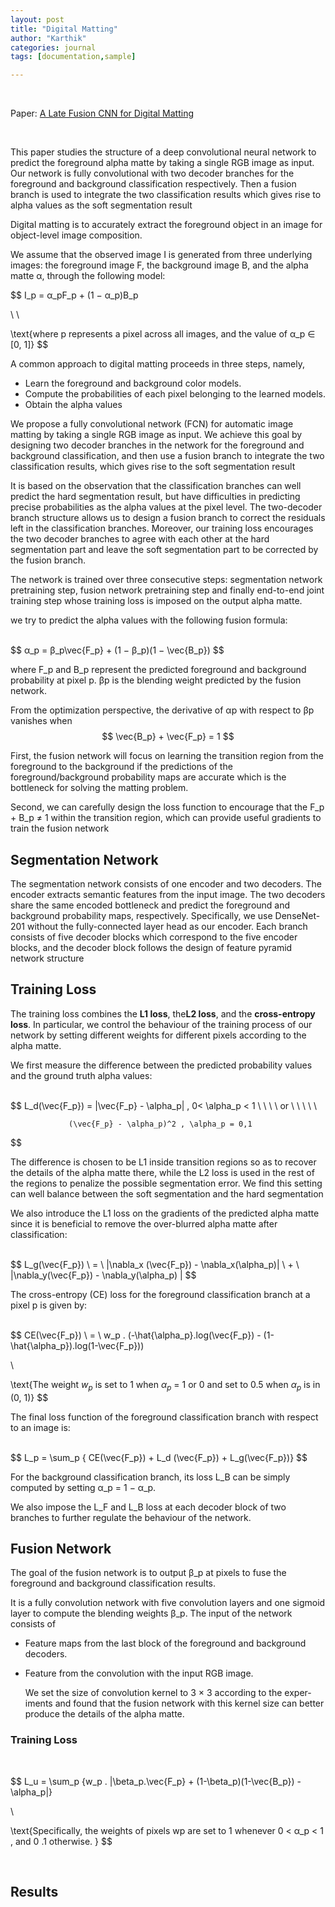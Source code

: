 ```yaml
---
layout: post
title: "Digital Matting"
author: "Karthik"
categories: journal
tags: [documentation,sample]

---
```


<br>

Paper: [A Late Fusion CNN for Digital Matting](http://www.cad.zju.edu.cn/home/weiweixu/wwxu2019.files/3710.pdf)


<br>

This paper studies the structure of a deep convolutional neural network to predict the foreground alpha matte by taking a single RGB image as input. Our network is fully convolutional with two decoder branches for the foreground and background classification respectively. Then a fusion branch is used to integrate the two classification results which gives rise to alpha values as the soft segmentation result



Digital matting is to accurately extract the foreground object in an image for object-level image composition.

<blockquote class="imgur-embed-pub" lang="en" data-id="a/IeG5qUT"  ><a href="//imgur.com/a/IeG5qUT"></a></blockquote><script async src="//s.imgur.com/min/embed.js" charset="utf-8"></script>





We assume that the observed image I is generated from three underlying images: the foreground image F, the background image B, and the alpha matte α, through the following model:
<br>

$$
I_p = α_pF_p + (1 − α_p)B_p

\\
\\

\text{where p represents a pixel across all images, and the value of α_p ∈ [0, 1]}
$$
 



A common approach to digital matting proceeds in three steps, namely, 

- Learn the foreground and background color models. 
- Compute the probabilities of each pixel belonging to the learned models.
- Obtain the alpha values 





We propose a fully convolutional network (FCN) for automatic image matting by taking a single RGB image as input. We achieve this goal by designing two decoder branches in the network for the
foreground and background classification, and then use a fusion branch to integrate the two classification results, which gives rise to the soft segmentation result



It is based on the observation that the classification branches can well predict the hard segmentation result, but have difficulties in predicting precise probabilities as the alpha values at the
pixel level. The two-decoder branch structure allows us to design a fusion branch to correct the residuals left in the classification branches. Moreover, our training loss encourages the two decoder branches to agree with each other at the hard segmentation part and leave the soft segmentation part to be corrected by the fusion branch.



<blockquote class="imgur-embed-pub" lang="en" data-id="a/8sIxGTQ"  ><a href="//imgur.com/a/8sIxGTQ"></a></blockquote><script async src="//s.imgur.com/min/embed.js" charset="utf-8"></script>



The network is trained over three consecutive steps: segmentation network pretraining step, fusion network pretraining step and finally end-to-end joint training step whose training loss is imposed on the output alpha matte.

we try to predict the alpha values with the following fusion formula:

<br>
$$
α_p = β_p\vec{F_p} + (1 − β_p)(1 − \vec{B_p})
$$


where F_p and B_p represent the predicted foreground and background probability at pixel p.  βp is the blending weight predicted by the fusion network.

From the optimization perspective, the derivative of αp with respect to βp vanishes when
<br>
$$
\vec{B_p} + \vec{F_p} = 1
$$


First, the fusion network will focus on learning the transition region from the foreground to the background if the predictions of the foreground/background probability maps are accurate which is the bottleneck for solving the matting problem. 

Second, we can carefully design the loss function to encourage that the F_p + B_p  ≠ 1 within the
transition region, which can provide useful gradients to train the fusion network



## Segmentation Network

The segmentation network consists of one encoder and two decoders. The encoder extracts semantic features from the input image. The two decoders share the same encoded bottleneck and predict the foreground and background probability maps, respectively. Specifically, we use DenseNet-201 without the fully-connected layer head as our encoder. Each branch consists of five decoder blocks which correspond to the five encoder blocks, and the decoder block follows the design of feature pyramid network structure



## Training Loss



<blockquote class="imgur-embed-pub" lang="en" data-id="a/Dt8aZji"  ><a href="//imgur.com/a/Dt8aZji"></a></blockquote><script async src="//s.imgur.com/min/embed.js" charset="utf-8"></script>





The training loss combines the **L1 loss**, the**L2 loss**, and the **cross-entropy loss**. In particular, we control
the behaviour of the training process of our network by setting different weights for different pixels according to the alpha matte.



We first measure the difference between the predicted probability values and the ground truth alpha values:

<br>
$$
L_d(\vec{F_p}) =   |\vec{F_p} - \alpha_p| , 0< \alpha_p < 1  \ \ \ \ or \ \ \ \ \  


                 (\vec{F_p} - \alpha_p)^2 , \alpha_p = 0,1
$$
<br>

The difference is chosen to be L1 inside transition regions so as to recover the details of the alpha matte there, while the L2 loss is used in the rest of the regions to penalize the possible segmentation error. We find this setting can well balance between the soft segmentation and the hard
segmentation

We also introduce the L1 loss on the gradients of the predicted alpha matte since it is beneficial to remove the over-blurred alpha matte after classification:

<br>
$$
L_g(\vec{F_p}) \  =  \ |\nabla_x (\vec{F_p}) - \nabla_x(\alpha_p)| \ + \  |\nabla_y(\vec{F_p}) - \nabla_y(\alpha_p) |
$$
<br>

The cross-entropy (CE) loss for the foreground classification branch at a pixel p is given by:

<br>
$$
CE(\vec{F_p}) \ = \ w_p . (-\hat{\alpha_p}.log(\vec{F_p}) - (1-\hat{\alpha_p}).log(1-\vec{F_p}))

\\

\text{The weight $w_p$ is set to 1 when $α_p$ = 1 or 0 and set to
0.5 when $α_p$ is in (0, 1)}
$$
<br>


The final loss function of the foreground classification branch with respect to an image is:

<br>
$$
L_p = \sum_p { CE(\vec{F_p}) + L_d (\vec{F_p}) + L_g(\vec{F_p})}
$$
<br>


For the background classification branch, its loss L_B can be simply computed by setting α_p = 1 − α_p. 

We also impose the L_F and L_B loss at each decoder block of two branches to further regulate the behaviour of the network.



## Fusion Network

The goal of the fusion network is to output β_p at pixels to fuse the foreground and background classification results.

It is a fully convolution network with five convolution layers and one sigmoid layer to compute the blending weights β_p. The input of the network consists of 

- Feature maps from the last block of the foreground and background decoders. 

- Feature from the convolution with the input RGB image. 

  We set the size of convolution kernel to 3 × 3 according to the exper-
  iments and found that the fusion network with this kernel
  size can better produce the details of the alpha matte.

  

### Training Loss


<br>


$$
L_u = \sum_p {w_p . |\beta_p.\vec{F_p} + (1-\beta_p)(1-\vec{B_p}) - \alpha_p|}

\\ 

\text{Specifically, the weights of pixels wp are set to 1 whenever 
0 < α_p < 1 , and 0 .1 otherwise.
}
$$

<br>


## Results

<blockquote class="imgur-embed-pub" lang="en" data-id="a/6kLMvi5"  ><a href="//imgur.com/a/6kLMvi5"></a></blockquote><script async src="//s.imgur.com/min/embed.js" charset="utf-8"></script>








